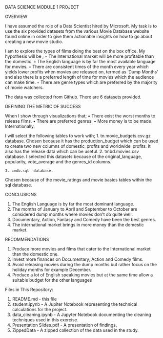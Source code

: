 DATA SCIENCE MODULE 1 PROJECT

OVERVIEW

I have assumed the role of a Data Scientist hired by Microsoft. My task is to use the six provided datasets from the various Movie Database
 website found online in order to give them actionable insights on how to go about creating a new movie studio.

I am to explore the types of films doing  the best on  the box office.
My hypothesis will be ;
        ◦ The International market will be more profitable than the domestic.
        ◦ The English language is by far the most available language for movies.
        ◦ There are  consistent times of the month every year which yields lower profits when movies are released on, termed as
	 ‘Dump Months’ and also there is a preferred length of time for movies which the audience can make time.
        ◦ There are genre types which are preferred by the majority of movie watchers. 


The data was collected from Github. There are 6 datasets provided.

DEFINING THE METRIC OF SUCCESS

When I show through visualizations that;
    • There exist the worst months to release films.
    • There are preferred genres.
    • More money is to be made Internationally.

I will select the following tables to work with;
    1. tn.movie_budgets.csv.gz database.
Chosen because it has the production_budget which can be used to create two new columns of domestic_profits and worldwide_profits. 
It also has the release data which can be useful.
    2. tmbd.movies.csv  database.
I selected this datasets because of the original_language, popularity, vote_average and the genres_id columns.

    3. imdb.sql  database.
Chosen because of the movie_ratings and movie basics tables within the sql database.

CONCLUSIONS

1. The English Language is by far the most dominant language.
2. The months of January to April and September to October are considered dump months where movies don't do quite well.
3. Documentary, Action, Fantasy and Comedy have been the best genres.
4. The international market brings in more money than the domestic market.

RECOMMENDATIONS

1. Produce more movies and films that cater to the International market than the domestic one.
2. Invest more finances on Documentary, Action and Comedy films.
3. Avoid releasing movies during the dump months but rather focus on the holiday months for example December.
4. Produce a lot of English speaking movies but at the same time allow a suitable budget for the other languages

Files in This Repository:


1. README.md - this file
2. student.ipynb - A Jupiter Notebook representing the technical calculations for the project.
3. data_cleaning.ipynb - A Jupyter Notebook documenting the cleaning techniques used in this exercise.
4. Presentation Slides.pdf - A presentation of findings.
5. ZippedData - A zipped collection of the data used in the study.







